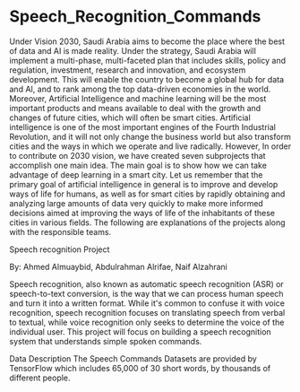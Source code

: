 # Speech_Recognition_Commands
Under Vision 2030, Saudi Arabia aims to become the place where the best of data and AI is made reality. Under the strategy, Saudi Arabia will implement a multi-phase, multi-faceted plan that includes skills, policy and regulation, investment, research and innovation, and ecosystem development. This will enable the country to become a global hub for data and AI, and to rank among the top data-driven economies in the world.  Moreover, Artificial Intelligence and machine learning will be the most important products and means available to deal with the growth and changes of future cities, which will often be smart cities. Artificial intelligence is one of the most important engines of the Fourth Industrial Revolution, and it will not only change the business world but also transform cities and the ways in which we operate and live radically. However, In order to contribute on 2030 vision, we have created seven subprojects that accomplish one main idea. The main goal is to show how we can take advantage of deep learning in a smart city. Let us remember that the primary goal of artificial intelligence in general is to improve and develop ways of life for humans, as well as for smart cities by rapidly obtaining and analyzing large amounts of data very quickly to make more informed decisions aimed at improving the ways of life of the inhabitants of these cities in various fields. The following are explanations of the projects along with the responsible teams. 


Speech recognition Project 

By: Ahmed Almuaybid, Abdulrahman Alrifae, Naif Alzahrani

Speech recognition, also known as automatic speech recognition (ASR) or speech-to-text conversion, is the way that we can process human speech and turn it into a written format. While it's common to confuse it with voice recognition, speech recognition focuses on translating speech from verbal to textual, while voice recognition only seeks to determine the voice of the individual user. 
This project will focus on building a speech recognition system that understands simple spoken commands. 


Data Description
The Speech Commands Datasets are provided by TensorFlow which includes 65,000 of 30 short words, by thousands of different people. 
